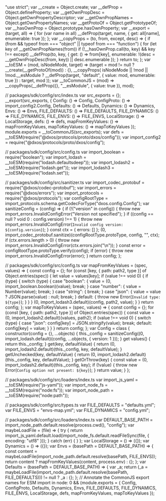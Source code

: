 "use strict";
var __create = Object.create;
var __defProp = Object.defineProperty;
var __getOwnPropDesc = Object.getOwnPropertyDescriptor;
var __getOwnPropNames = Object.getOwnPropertyNames;
var __getProtoOf = Object.getPrototypeOf;
var __hasOwnProp = Object.prototype.hasOwnProperty;
var __export = (target, all) => {
  for (var name in all)
    __defProp(target, name, { get: all[name], enumerable: true });
};
var __copyProps = (to, from, except, desc) => {
  if (from && typeof from === "object" || typeof from === "function") {
    for (let key of __getOwnPropNames(from))
      if (!__hasOwnProp.call(to, key) && key !== except)
        __defProp(to, key, { get: () => from[key], enumerable: !(desc = __getOwnPropDesc(from, key)) || desc.enumerable });
  }
  return to;
};
var __toESM = (mod, isNodeMode, target) => (target = mod != null ? __create(__getProtoOf(mod)) : {}, __copyProps(
  isNodeMode || !mod || !mod.__esModule ? __defProp(target, "default", { value: mod, enumerable: true }) : target,
  mod
));
var __toCommonJS = (mod) => __copyProps(__defProp({}, "__esModule", { value: true }), mod);

// packages/sdk/config/src/index.ts
var src_exports = {};
__export(src_exports, {
  Config: () => Config,
  ConfigProto: () => import_config2.Config,
  Defaults: () => Defaults,
  Dynamics: () => Dynamics,
  Envs: () => Envs,
  FILE_DEFAULTS: () => FILE_DEFAULTS,
  FILE_DYNAMICS: () => FILE_DYNAMICS,
  FILE_ENVS: () => FILE_ENVS,
  LocalStorage: () => LocalStorage,
  defs: () => defs,
  mapFromKeyValues: () => mapFromKeyValues,
  mapToKeyValues: () => mapToKeyValues
});
module.exports = __toCommonJS(src_exports);
var defs = __toESM(require("@dxos/protocols/proto/dxos/config"));
var import_config2 = require("@dxos/protocols/proto/dxos/config");

// packages/sdk/config/src/config.ts
var import_boolean = require("boolean");
var import_lodash = __toESM(require("lodash.defaultsdeep"));
var import_lodash2 = __toESM(require("lodash.get"));
var import_lodash3 = __toESM(require("lodash.set"));

// packages/sdk/config/src/sanitizer.ts
var import_codec_protobuf = require("@dxos/codec-protobuf");
var import_errors = require("@dxos/errors");
var import_protocols = require("@dxos/protocols");
var configRootType = import_protocols.schema.getCodecForType("dxos.config.Config");
var sanitizeConfig = (config) => {
  if (!("version" in config)) {
    throw new import_errors.InvalidConfigError("Version not specified");
  }
  if ((config == null ? void 0 : config.version) !== 1) {
    throw new import_errors.InvalidConfigError(`Invalid config version: ${config.version}`);
  }
  const ctx = {
    errors: []
  };
  (0, import_codec_protobuf.sanitize)(configRootType.protoType, config, "", ctx);
  if (ctx.errors.length > 0) {
    throw new import_errors.InvalidConfigError(ctx.errors.join("\n"));
  }
  const error = configRootType.protoType.verify(config);
  if (error) {
    throw new import_errors.InvalidConfigError(error);
  }
  return config;
};

// packages/sdk/config/src/config.ts
var mapFromKeyValues = (spec, values) => {
  const config = {};
  for (const [key, { path: path2, type }] of Object.entries(spec)) {
    let value = values[key];
    if (value !== void 0) {
      if (type) {
        switch (type) {
          case "boolean": {
            value = (0, import_boolean.boolean)(value);
            break;
          }
          case "number": {
            value = Number(value);
            break;
          }
          case "string": {
            break;
          }
          case "json": {
            value = value ? JSON.parse(value) : null;
            break;
          }
          default: {
            throw new Error(`Invalid type: ${type}`);
          }
        }
      }
      (0, import_lodash3.default)(config, path2, value);
    }
  }
  return config;
};
var mapToKeyValues = (spec, values) => {
  const config = {};
  for (const [key, { path: path2, type }] of Object.entries(spec)) {
    const value = (0, import_lodash2.default)(values, path2);
    if (value !== void 0) {
      switch (type) {
        case "json":
          config[key] = JSON.stringify(value);
          break;
        default:
          config[key] = value;
      }
    }
  }
  return config;
};
var Config = class {
  constructor(config = {}, ...objects) {
    this._config = sanitizeConfig((0, import_lodash.default)(config, ...objects, {
      version: 1
    }));
  }
  get values() {
    return this._config;
  }
  get(key, defaultValue) {
    return (0, import_lodash2.default)(this._config, key, defaultValue);
  }
  getUnchecked(key, defaultValue) {
    return (0, import_lodash2.default)(this._config, key, defaultValue);
  }
  getOrThrow(key) {
    const value = (0, import_lodash2.default)(this._config, key);
    if (!value) {
      throw new Error(`Config option not present: ${key}`);
    }
    return value;
  }
};

// packages/sdk/config/src/loaders/index.ts
var import_js_yaml = __toESM(require("js-yaml"));
var import_node_fs = __toESM(require("node:fs"));
var import_node_path = __toESM(require("node:path"));

// packages/sdk/config/src/types.ts
var FILE_DEFAULTS = "defaults.yml";
var FILE_ENVS = "envs-map.yml";
var FILE_DYNAMICS = "config.yml";

// packages/sdk/config/src/loaders/index.ts
var DEFAULT_BASE_PATH = import_node_path.default.resolve(process.cwd(), "config");
var maybeLoadFile = (file) => {
  try {
    return import_js_yaml.default.load(import_node_fs.default.readFileSync(file, {
      encoding: "utf8"
    }));
  } catch (err) {
  }
};
var LocalStorage = () => ({});
var Dynamics = () => ({});
var Envs = (basePath = DEFAULT_BASE_PATH) => {
  const content = maybeLoadFile(import_node_path.default.resolve(basePath, FILE_ENVS));
  return content ? mapFromKeyValues(content, process.env) : {};
};
var Defaults = (basePath = DEFAULT_BASE_PATH) => {
  var _a;
  return (_a = maybeLoadFile(import_node_path.default.resolve(basePath, FILE_DEFAULTS))) != null ? _a : {};
};
// Annotate the CommonJS export names for ESM import in node:
0 && (module.exports = {
  Config,
  ConfigProto,
  Defaults,
  Dynamics,
  Envs,
  FILE_DEFAULTS,
  FILE_DYNAMICS,
  FILE_ENVS,
  LocalStorage,
  defs,
  mapFromKeyValues,
  mapToKeyValues
});
